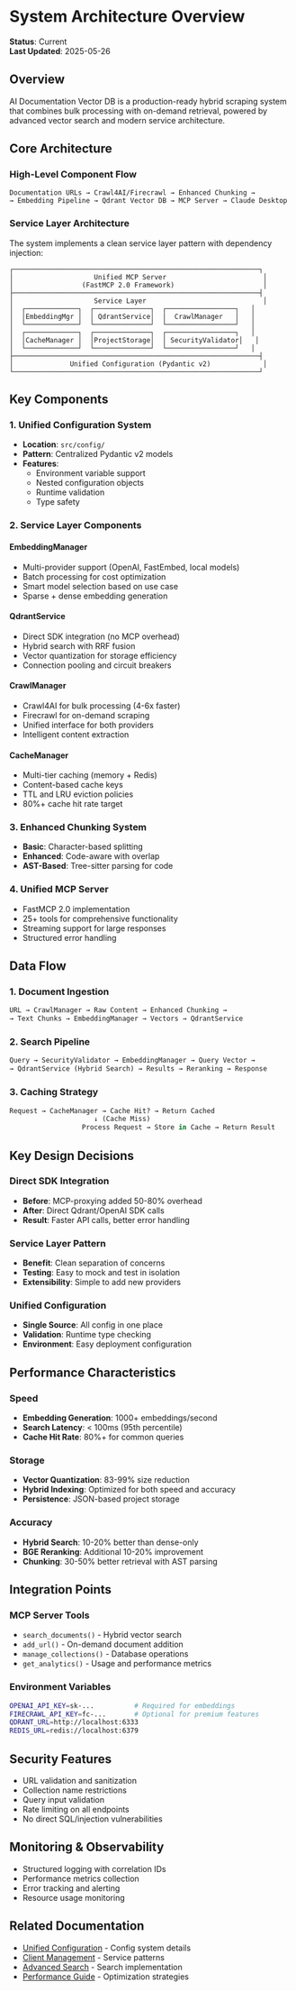 # System Architecture Overview

**Status**: Current  
**Last Updated**: 2025-05-26

## Overview

AI Documentation Vector DB is a production-ready hybrid scraping system that combines bulk processing with on-demand retrieval, powered by advanced vector search and modern service architecture.

## Core Architecture

### High-Level Component Flow

```plaintext
Documentation URLs → Crawl4AI/Firecrawl → Enhanced Chunking → 
→ Embedding Pipeline → Qdrant Vector DB → MCP Server → Claude Desktop
```

### Service Layer Architecture

The system implements a clean service layer pattern with dependency injection:

```plaintext
┌─────────────────────────────────────────────────────────────┐
│                    Unified MCP Server                        │
│                 (FastMCP 2.0 Framework)                      │
├─────────────────────────────────────────────────────────────┤
│                    Service Layer                             │
│  ┌─────────────┐  ┌──────────────┐  ┌─────────────────┐   │
│  │EmbeddingMgr │  │ QdrantService│  │  CrawlManager   │   │
│  └─────────────┘  └──────────────┘  └─────────────────┘   │
│  ┌─────────────┐  ┌──────────────┐  ┌─────────────────┐   │
│  │CacheManager │  │ProjectStorage│  │ SecurityValidator│   │
│  └─────────────┘  └──────────────┘  └─────────────────┘   │
├─────────────────────────────────────────────────────────────┤
│              Unified Configuration (Pydantic v2)             │
└─────────────────────────────────────────────────────────────┘
```

## Key Components

### 1. Unified Configuration System

- **Location**: `src/config/`
- **Pattern**: Centralized Pydantic v2 models
- **Features**:
  - Environment variable support
  - Nested configuration objects
  - Runtime validation
  - Type safety

### 2. Service Layer Components

#### EmbeddingManager

- Multi-provider support (OpenAI, FastEmbed, local models)
- Batch processing for cost optimization
- Smart model selection based on use case
- Sparse + dense embedding generation

#### QdrantService

- Direct SDK integration (no MCP overhead)
- Hybrid search with RRF fusion
- Vector quantization for storage efficiency
- Connection pooling and circuit breakers

#### CrawlManager

- Crawl4AI for bulk processing (4-6x faster)
- Firecrawl for on-demand scraping
- Unified interface for both providers
- Intelligent content extraction

#### CacheManager

- Multi-tier caching (memory + Redis)
- Content-based cache keys
- TTL and LRU eviction policies
- 80%+ cache hit rate target

### 3. Enhanced Chunking System

- **Basic**: Character-based splitting
- **Enhanced**: Code-aware with overlap
- **AST-Based**: Tree-sitter parsing for code

### 4. Unified MCP Server

- FastMCP 2.0 implementation
- 25+ tools for comprehensive functionality
- Streaming support for large responses
- Structured error handling

## Data Flow

### 1. Document Ingestion

```python
URL → CrawlManager → Raw Content → Enhanced Chunking → 
→ Text Chunks → EmbeddingManager → Vectors → QdrantService
```

### 2. Search Pipeline

```python
Query → SecurityValidator → EmbeddingManager → Query Vector →
→ QdrantService (Hybrid Search) → Results → Reranking → Response
```

### 3. Caching Strategy

```python
Request → CacheManager → Cache Hit? → Return Cached
                     ↓ (Cache Miss)
                  Process Request → Store in Cache → Return Result
```

## Key Design Decisions

### Direct SDK Integration

- **Before**: MCP-proxying added 50-80% overhead
- **After**: Direct Qdrant/OpenAI SDK calls
- **Result**: Faster API calls, better error handling

### Service Layer Pattern

- **Benefit**: Clean separation of concerns
- **Testing**: Easy to mock and test in isolation
- **Extensibility**: Simple to add new providers

### Unified Configuration

- **Single Source**: All config in one place
- **Validation**: Runtime type checking
- **Environment**: Easy deployment configuration

## Performance Characteristics

### Speed

- **Embedding Generation**: 1000+ embeddings/second
- **Search Latency**: < 100ms (95th percentile)
- **Cache Hit Rate**: 80%+ for common queries

### Storage

- **Vector Quantization**: 83-99% size reduction
- **Hybrid Indexing**: Optimized for both speed and accuracy
- **Persistence**: JSON-based project storage

### Accuracy

- **Hybrid Search**: 10-20% better than dense-only
- **BGE Reranking**: Additional 10-20% improvement
- **Chunking**: 30-50% better retrieval with AST parsing

## Integration Points

### MCP Server Tools

- `search_documents()` - Hybrid vector search
- `add_url()` - On-demand document addition
- `manage_collections()` - Database operations
- `get_analytics()` - Usage and performance metrics

### Environment Variables

```bash
OPENAI_API_KEY=sk-...          # Required for embeddings
FIRECRAWL_API_KEY=fc-...       # Optional for premium features
QDRANT_URL=http://localhost:6333
REDIS_URL=redis://localhost:6379
```

## Security Features

- URL validation and sanitization
- Collection name restrictions
- Query input validation
- Rate limiting on all endpoints
- No direct SQL/injection vulnerabilities

## Monitoring & Observability

- Structured logging with correlation IDs
- Performance metrics collection
- Error tracking and alerting
- Resource usage monitoring

## Related Documentation

- [Unified Configuration](./UNIFIED_CONFIGURATION.md) - Config system details
- [Client Management](./CENTRALIZED_CLIENT_MANAGEMENT.md) - Service patterns
- [Advanced Search](../features/ADVANCED_SEARCH_IMPLEMENTATION.md) - Search implementation
- [Performance Guide](../operations/PERFORMANCE_GUIDE.md) - Optimization strategies
